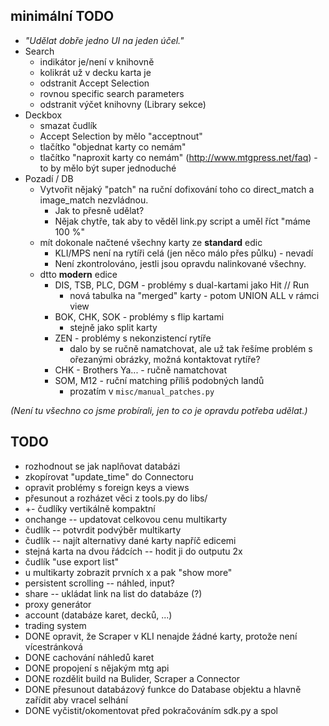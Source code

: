 ## minimální TODO
 * *"Udělat dobře jedno UI na jeden účel."*
 * Search
   * indikátor je/není v knihovně
   * kolikrát už v decku karta je
   * odstranit Accept Selection
   * rovnou specific search parameters
   * odstranit výčet knihovny (Library sekce)
 * Deckbox
   * smazat čudlík
   * Accept Selection by mělo "acceptnout"
   * tlačítko "objednat karty co nemám"
   * tlačítko "naproxit karty co nemám" (http://www.mtgpress.net/faq) - to by mělo být super jednoduché
 * Pozadí / DB
   * Vytvořit nějaký "patch" na ruční dofixování toho co direct_match a image_match nezvládnou.
     * Jak to přesně udělat?
     * Nějak chytře, tak aby to věděl link.py script a uměl říct "máme 100 %"
   * mít dokonale načtené všechny karty ze **standard** edic
     * KLI/MPS není na rytíři celá (jen něco málo přes půlku) - nevadí
     * Není zkontrolováno, jestli jsou opravdu nalinkované všechny.
   * dtto **modern** edice
     * DIS, TSB, PLC, DGM - problémy s dual-kartami jako Hit // Run
       * nová tabulka na "merged" karty - potom UNION ALL v rámci view
     * BOK, CHK, SOK - problémy s flip kartami
       * stejně jako split karty
     * ZEN - problémy s nekonzistencí rytíře
       * dalo by se ručně namatchovat, ale už tak řešíme problém s ořezanými obrázky, možná kontaktovat rytíře?
     * CHK - Brothers Ya... - ručně namatchovat
     * SOM, M12 - ruční matching příliš podobných landů
       * prozatím v `misc/manual_patches.py`


*(Není tu všechno co jsme probírali, jen to co je opravdu potřeba udělat.)*

## TODO
 * rozhodnout se jak naplňovat databázi
 * zkopírovat "update_time" do Connectoru
 * opravit problémy s foreign keys a views
 * přesunout a rozházet věci z tools.py do libs/
 * +- čudlíky vertikálně kompaktní
 * onchange -- updatovat celkovou cenu multikarty
 * čudlík -- potvrdit podvýběr multikarty
 * čudlík -- najít alternativy dané karty napříč edicemi
 * stejná karta na dvou řádcích -- hodit ji do outputu 2x
 * čudlík "use export list"
 * u multikarty zobrazit prvních x a pak "show more"
 * persistent scrolling -- náhled, input?
 * share -- ukládat link na list do databáze (?)
 * proxy generátor
 * account (databáze karet, decků, ...)
 * trading system
 * DONE opravit, že Scraper v KLI nenajde žádné karty, protože není vícestránková
 * DONE cachování náhledů karet
 * DONE propojení s nějakým mtg api
 * DONE rozdělit build na Bulider, Scraper a Connector
 * DONE přesunout databázový funkce do Database objektu a hlavně zařídit aby vracel selhání
 * DONE vyčistit/okomentovat před pokračováním sdk.py a spol
